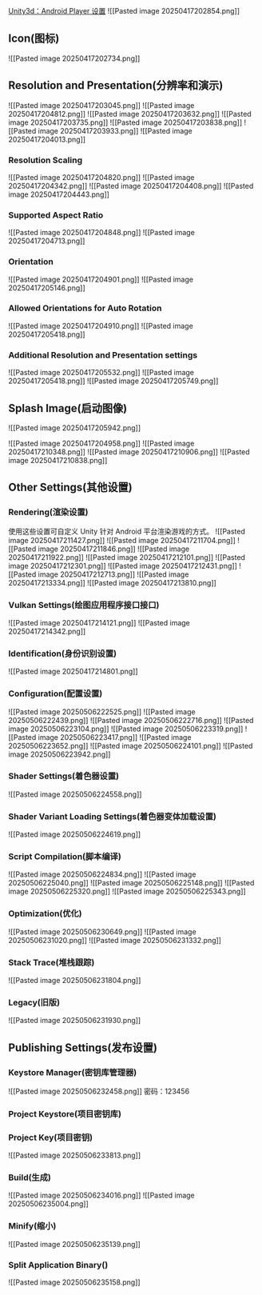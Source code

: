 [Unity3d：Android Player 设置](https://www.mvrlink.com/unity3d-android-player-settings/)
![[Pasted image 20250417202854.png]]
## Icon(图标)
![[Pasted image 20250417202734.png]]
## Resolution and Presentation(分辨率和演示)
![[Pasted image 20250417203045.png]]
![[Pasted image 20250417204812.png]]
![[Pasted image 20250417203632.png]]
![[Pasted image 20250417203735.png]]
![[Pasted image 20250417203838.png]]
![[Pasted image 20250417203933.png]]
![[Pasted image 20250417204013.png]]
### Resolution Scaling
![[Pasted image 20250417204820.png]]
![[Pasted image 20250417204342.png]]
![[Pasted image 20250417204408.png]]
![[Pasted image 20250417204443.png]]
### Supported Aspect Ratio
![[Pasted image 20250417204848.png]]
![[Pasted image 20250417204713.png]]
### Orientation
![[Pasted image 20250417204901.png]]
![[Pasted image 20250417205146.png]]
### Allowed Orientations for Auto Rotation
![[Pasted image 20250417204910.png]]
![[Pasted image 20250417205418.png]]
### Additional Resolution and Presentation settings
![[Pasted image 20250417205532.png]]
![[Pasted image 20250417205418.png]]
![[Pasted image 20250417205749.png]]

## Splash Image(启动图像)
![[Pasted image 20250417205942.png]]

![[Pasted image 20250417204958.png]]
![[Pasted image 20250417210348.png]]
![[Pasted image 20250417210906.png]]
![[Pasted image 20250417210838.png]]

## Other Settings(其他设置)
### Rendering(渲染设置)
使用这些设置可自定义 Unity 针对 Android 平台渲染游戏的方式。
![[Pasted image 20250417211427.png]]
![[Pasted image 20250417211704.png]]
![[Pasted image 20250417211846.png]]
![[Pasted image 20250417211922.png]]
![[Pasted image 20250417212101.png]]
![[Pasted image 20250417212301.png]]
![[Pasted image 20250417212431.png]]
![[Pasted image 20250417212713.png]]
![[Pasted image 20250417213334.png]]
![[Pasted image 20250417213810.png]]
### Vulkan Settings(绘图应用程序接口接口)
![[Pasted image 20250417214121.png]]
![[Pasted image 20250417214342.png]]
### Identification(身份识别设置)
![[Pasted image 20250417214801.png]]
### Configuration(配置设置)
![[Pasted image 20250506222525.png]]
![[Pasted image 20250506222439.png]]
![[Pasted image 20250506222716.png]]
![[Pasted image 20250506223104.png]]
![[Pasted image 20250506223319.png]]
![[Pasted image 20250506223417.png]]
![[Pasted image 20250506223652.png]]
![[Pasted image 20250506224101.png]]
![[Pasted image 20250506223942.png]]
### Shader Settings(着色器设置)
![[Pasted image 20250506224558.png]]
### Shader Variant Loading Settings(着色器变体加载设置)
![[Pasted image 20250506224619.png]]
### Script Compilation(脚本编译)
![[Pasted image 20250506224834.png]]
![[Pasted image 20250506225040.png]]
![[Pasted image 20250506225148.png]]
![[Pasted image 20250506225320.png]]
![[Pasted image 20250506225343.png]]
### Optimization(优化)
![[Pasted image 20250506230649.png]]
![[Pasted image 20250506231020.png]]
![[Pasted image 20250506231332.png]]
### Stack Trace(堆栈跟踪)
![[Pasted image 20250506231804.png]]
### Legacy(旧版)
![[Pasted image 20250506231930.png]]

## Publishing Settings(发布设置)
### Keystore Manager(密钥库管理器)
![[Pasted image 20250506232458.png]]
密码：123456
### Project Keystore(项目密钥库)
### Project Key(项目密钥)
![[Pasted image 20250506233813.png]]
### Build(生成)
![[Pasted image 20250506234016.png]]
![[Pasted image 20250506235004.png]]
### Minify(缩小)
![[Pasted image 20250506235139.png]]

### Split Application Binary()
![[Pasted image 20250506235158.png]]